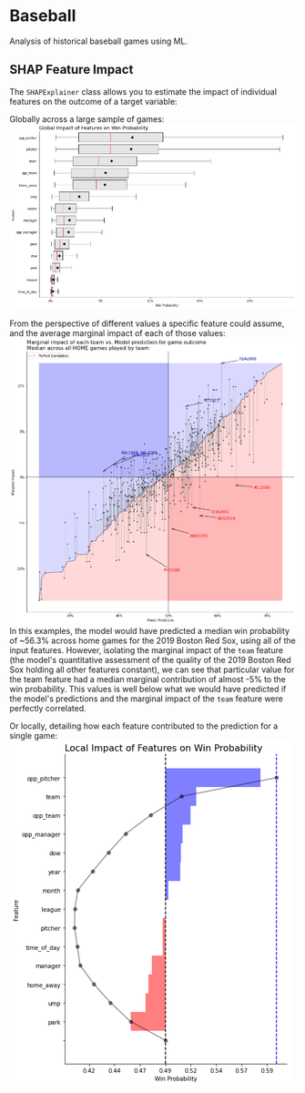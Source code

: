 # Baseball
Analysis of historical baseball games using ML.

## SHAP Feature Impact
The `SHAPExplainer` class allows you to estimate the impact of individual features on the outcome of a target variable:

Globally across a large sample of games:
![Global Impact](./images/global_impact.png)

From the perspective of different values a specific feature could assume, and the average marginal impact of each of those values:
![Feature Levels Marginal Impact](./images/feature_levels_marginal_impact.png)
In this examples, the model would have predicted a median win probability of ~56.3% across home games for the 2019 Boston Red Sox, using all of the input features. However, isolating the marginal impact of the `team` feature (the model's quantitative assessment of the quality of the 2019 Boston Red Sox holding all other features constant), we can see that particular value for the team feature had a median marginal contribution of almost -5% to the win probability. This values is well below what we would have predicted if the model's predictions and the marginal impact of the `team` feature were perfectly correlated.

Or locally, detailing how each feature contributed to the prediction for a single game:
![Local Impact](./images/local_impact.png)